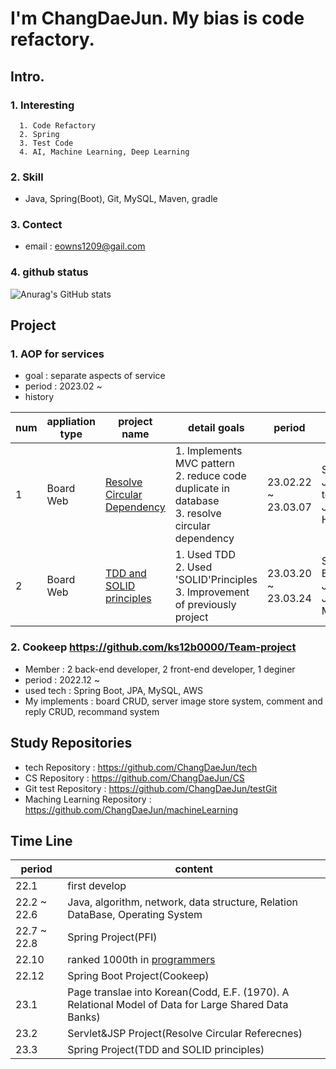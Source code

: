 # I'm ChangDaeJun. My bias is code refactory.

## Intro.

### 1. Interesting
```
  1. Code Refactory
  2. Spring
  3. Test Code
  4. AI, Machine Learning, Deep Learning
```
### 2. Skill
  * Java, Spring(Boot), Git, MySQL, Maven, gradle

### 3. Contect
* email : eowns1209@gail.com

### 4. github status
![Anurag's GitHub stats](https://github-readme-stats.vercel.app/api?username=ChangDaeJun&theme=dark&show_icons=true)

## Project
  
### 1. AOP for services
  * goal : separate aspects of service
  * period : 2023.02 ~ 
  * history

|num|appliation type|project name|detail goals|period|used tech|
|---|---|---|---|---|---|
|1|Board Web|[Resolve Circular Dependency](https://github.com/ChangDaeJun/Resolve-Circular-Dependency)|1. Implements MVC pattern <br> 2. reduce code duplicate in database <br> 3. resolve circular dependency|23.02.22 ~ 23.03.07|Servlet, JSP, tomcat, JDBC, H2|
|2|Board Web|[TDD and SOLID principles](https://github.com/ChangDaeJun/TDD-and-SOLID-principles)|1. Used TDD <br> 2. Used 'SOLID'Principles <br> 3. Improvement of previously project|23.03.20 ~ 23.03.24|Spring Boot, JPA, JSP, MySQL|

### 2. Cookeep <https://github.com/ks12b0000/Team-project>
  * Member :  2 back-end developer, 2 front-end developer, 1 deginer
  * period : 2022.12 ~
  * used tech : Spring Boot, JPA, MySQL, AWS
  * My implements : board CRUD, server image store system, comment and reply CRUD, recommand system
  
## Study Repositories
* tech Repository : https://github.com/ChangDaeJun/tech
* CS Repository : https://github.com/ChangDaeJun/CS
* Git test Repository : https://github.com/ChangDaeJun/testGit
* Maching Learning Repository : https://github.com/ChangDaeJun/machineLearning

## Time Line
|period|content|
|---|---|
|22.1|first develop|
|22.2 ~ 22.6|Java, algorithm, network, data structure, Relation DataBase, Operating System|
|22.7 ~ 22.8|Spring Project(PFI)|
|22.10|ranked 1000th in [programmers](https://programmers.co.kr/)|
|22.12|Spring Boot Project(Cookeep)|
|23.1| Page translae into Korean(Codd, E.F. (1970). A Relational Model of Data for Large Shared Data Banks)|
|23.2|Servlet&JSP Project(Resolve Circular Referecnes)|
|23.3|Spring Project(TDD and SOLID principles)|
